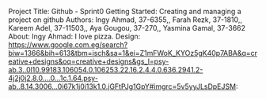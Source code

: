 Project Title: Github - Sprint0
Getting Started: Creating and managing a project on github
Authors: Ingy Ahmad, 37-6355,, Farah Rezk, 37-1810,, Kareem Adel, 37-11503,, Aya Gougou, 37-270,, Yasmina Gamal, 37-3662
About: Ingy Ahmad: I love pizza. 
Design: https://www.google.com.eg/search?biw=1366&bih=613&tbm=isch&sa=1&ei=Z1mFWoK_KYOz5gK40p7ABA&q=creative+designs&oq=creative+designs&gs_l=psy-ab.3..0l10.99183.106054.0.106253.22.16.2.4.4.0.636.2941.2-4j2j0j2.8.0....0...1c.1.64.psy-ab..8.14.3006...0i67k1j0i13k1.0.jGFtPJg1GpY#imgrc=5v5yyJLsDpEJSM:

